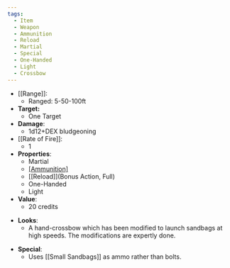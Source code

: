 ```yaml
---
tags:
  - Item
  - Weapon
  - Ammunition
  - Reload
  - Martial
  - Special
  - One-Handed
  - Light
  - Crossbow
---
```

- [[Range]]:
	- Ranged: 5-50-100ft
- **Target:**
	- One Target
- **Damage**:
	- 1d12+DEX bludgeoning
- [[Rate of Fire]]:
	- 1
- **Properties**:
	- Martial
	* [[Ammunition]](5)
	* [[Reload]](Bonus Action, Full)
	* One-Handed
	* Light
- **Value**:
	- 20 credits
* **Looks**:
	* A hand-crossbow which has been modified to launch sandbags at high speeds. The modifications are expertly done.
- **Special**:
	- Uses [[Small Sandbags]] as ammo rather than bolts.